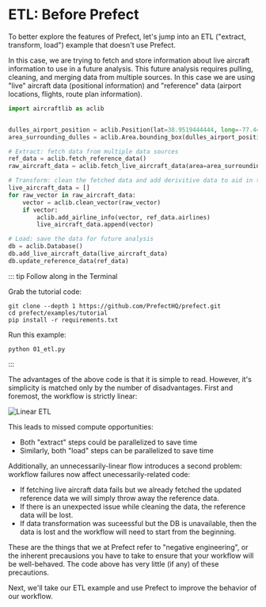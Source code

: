 # ETL: Before Prefect

To better explore the features of Prefect, let's jump into an ETL ("extract, transform, load") example that doesn't use Prefect.

In this case, we are trying to fetch and store information about live aircraft information to use in a future analysis. This future analysis requires pulling, cleaning, and merging data from multiple sources. In this case we are using "live" aircraft data (positional information) and "reference" data (airport locations, flights, route plan information).

```python
import aircraftlib as aclib


dulles_airport_position = aclib.Position(lat=38.9519444444, long=-77.4480555556)
area_surrounding_dulles = aclib.Area.bounding_box(dulles_airport_position, radius_km=200)

# Extract: fetch data from multiple data sources
ref_data = aclib.fetch_reference_data()
raw_aircraft_data = aclib.fetch_live_aircraft_data(area=area_surrounding_dulles)

# Transform: clean the fetched data and add derivitive data to aid in the analysis
live_aircraft_data = []
for raw_vector in raw_aircraft_data:
    vector = aclib.clean_vector(raw_vector)
    if vector:
        aclib.add_airline_info(vector, ref_data.airlines)
        live_aircraft_data.append(vector)

# Load: save the data for future analysis
db = aclib.Database()
db.add_live_aircraft_data(live_aircraft_data)
db.update_reference_data(ref_data)

```

::: tip Follow along in the Terminal

Grab the tutorial code:

```shell
git clone --depth 1 https://github.com/PrefectHQ/prefect.git
cd prefect/examples/tutorial
pip install -r requirements.txt
```

Run this example:

```shell
python 01_etl.py
```

:::

The advantages of the above code is that it is simple to read. However, it's simplicity is matched only by the number of disadvantages. First and foremost, the workflow is strictly linear:

![Linear ETL](/prefect-tutorial-etl-linear.png)

This leads to missed compute opportunities:

- Both "extract" steps could be parallelized to save time
- Similarly, both "load" steps can be parallelized to save time

Additionally, an unnecessarily-linear flow introduces a second problem: workflow failures now affect unecessarily-related code:

- If fetching live aircraft data fails but we already fetched the updated reference data we will simply throw away the reference data.
- If there is an unexpected issue while cleaning the data, the reference data will be lost.
- If data transformation was suceessful but the DB is unavailable, then the data is lost and the workflow will need to start from the beginning.

These are the things that we at Prefect refer to "negative engineering", or the inherent precausions you have to take to ensure that your workflow will be well-behaved. The code above has very little (if any) of these precautions.

Next, we'll take our ETL example and use Prefect to improve the behavior of our workflow.
